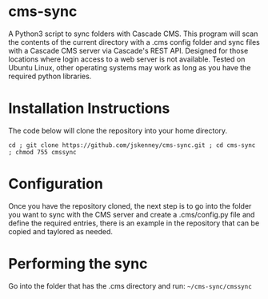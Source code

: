 # cms-sync
A Python3 script to sync folders with Cascade CMS.  This program will scan the contents of the current directory with a .cms config folder and sync files with a Cascade CMS server via Cascade's REST API.  Designed for those locations where login access to a web server is not available.  Tested on Ubuntu Linux, other operating systems may work as long as you have the required python libraries.

# Installation Instructions
The code below will clone the repository into your home directory.

`cd ;
git clone https://github.com/jskenney/cms-sync.git ;
cd cms-sync ;
chmod 755 cmssync`

# Configuration
Once you have the repository cloned, the next step is to go into the folder you want to sync with the CMS server and create a .cms/config.py file and define the required entries, there is an example in the repository that can be copied and taylored as needed.

# Performing the sync
Go into the folder that has the .cms directory and run:
`~/cms-sync/cmssync`
